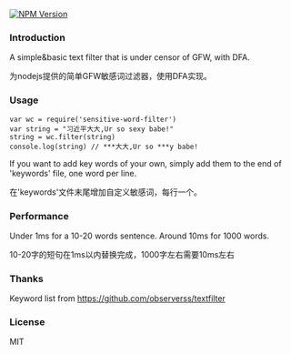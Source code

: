 
[![NPM Version][npm-image]][npm-url]

### Introduction
A simple&basic text filter that is under censor of GFW, with DFA.

为nodejs提供的简单GFW敏感词过滤器，使用DFA实现。

### Usage

    var wc = require('sensitive-word-filter')
    var string = "习近平大大,Ur so sexy babe!"
    string = wc.filter(string) 
    console.log(string) // ***大大,Ur so ***y babe!

If you want to add key words of your own, simply add them to the end of 'keywords' file, one word per line.

在'keywords'文件末尾增加自定义敏感词，每行一个。

### Performance

Under 1ms for a 10-20 words sentence. Around 10ms for 1000 words.

10-20字的短句在1ms以内替换完成，1000字左右需要10ms左右


### Thanks
Keyword list from https://github.com/observerss/textfilter

### License
MIT

[npm-url]: https://npmjs.org/package/sensitive-word-filter
[npm-image]: https://img.shields.io/npm/v/sensitive-word-filter.svg
[NPM Version]: 1.0.1
